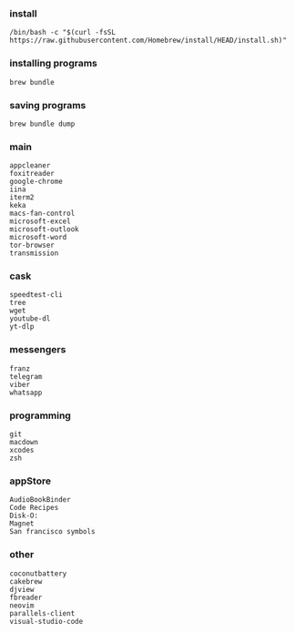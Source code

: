 ### install
	/bin/bash -c "$(curl -fsSL https://raw.githubusercontent.com/Homebrew/install/HEAD/install.sh)"

### installing programs
	brew bundle

### saving programs
	brew bundle dump


### main
	appcleaner  
	foxitreader  
	google-chrome  
	iina  
	iterm2  
	keka  
	macs-fan-control  
	microsoft-excel  
	microsoft-outlook  
	microsoft-word  
	tor-browser  
	transmission  

### cask
	speedtest-cli  
	tree  
	wget  
	youtube-dl  
	yt-dlp
 

### messengers
	franz  
	telegram  
	viber  
	whatsapp

### programming
	git  
	macdown  
	xcodes  
	zsh  


### appStore
	AudioBookBinder  
	Code Recipes  
	Disk-O:  
	Magnet  
	San francisco symbols  


### other
	coconutbattery  
	cakebrew  
	djview  
	fbreader  
	neovim  
	parallels-client  
	visual-studio-code  


